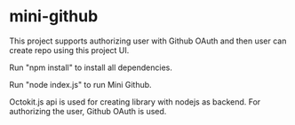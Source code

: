 # mini-github

This project supports authorizing user with Github OAuth and then user can create repo using this project UI.

Run "npm install" to install all dependencies.

Run "node index.js" to run Mini Github.

Octokit.js api is used for creating library with nodejs as backend. For authorizing the user, Github OAuth is used.
